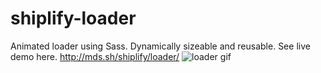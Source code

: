 shiplify-loader
===============

Animated loader using Sass. Dynamically sizeable and reusable.
See live demo here. http://mds.sh/shiplify/loader/
![loader gif](http://d13yacurqjgara.cloudfront.net/users/6410/screenshots/1372429/shiplify-loader.gif)
